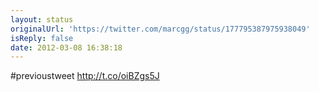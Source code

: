 ```yaml
---
layout: status
originalUrl: 'https://twitter.com/marcgg/status/177795387975938049'
isReply: false
date: 2012-03-08 16:38:18
---
```


#previoustweet  http://t.co/oiBZgs5J
